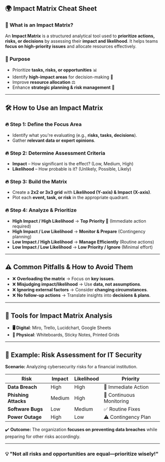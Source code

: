 ## 🌍 **Impact Matrix Cheat Sheet**  

### 📌 **What is an Impact Matrix?**  
An **Impact Matrix** is a structured analytical tool used to **prioritize actions, risks, or decisions** by assessing their **impact and likelihood**. It helps teams **focus on high-priority issues** and allocate resources effectively.  

### 🎯 **Purpose**  
- Prioritize **tasks, risks, or opportunities** 📊  
- Identify **high-impact areas** for decision-making 🎯  
- Improve **resource allocation** ⚖️  
- Enhance **strategic planning & risk management** 🚀  

---

## 🛠 **How to Use an Impact Matrix**  

### 🔥 **Step 1: Define the Focus Area**  
- Identify what you're evaluating (e.g., **risks, tasks, decisions**).  
- Gather **relevant data or expert opinions**.  

### 🔥 **Step 2: Determine Assessment Criteria**  
- **Impact** – How significant is the effect? (Low, Medium, High)  
- **Likelihood** – How probable is it? (Unlikely, Possible, Likely)  

### 🔥 **Step 3: Build the Matrix**  
- Create a **2x2 or 3x3 grid** with **Likelihood (Y-axis) & Impact (X-axis)**.  
- Plot each **event, task, or risk** in the appropriate quadrant.  

### 🔥 **Step 4: Analyze & Prioritize**  
- **High Impact / High Likelihood** → **Top Priority 🚨** (Immediate action required)  
- **High Impact / Low Likelihood** → **Monitor & Prepare** (Contingency planning)  
- **Low Impact / High Likelihood** → **Manage Efficiently** (Routine actions)  
- **Low Impact / Low Likelihood** → **Low Priority / Ignore** (Minimal effort)  

---

## ⚠️ **Common Pitfalls & How to Avoid Them**  
- ❌ **Overloading the matrix** → Focus on **key issues**.  
- ❌ **Misjudging impact/likelihood** → Use **data, not assumptions**.  
- ❌ **Ignoring external factors** → Consider **changing circumstances**.  
- ❌ **No follow-up actions** → Translate insights into **decisions & plans**.  

---

## 🔧 **Tools for Impact Matrix Analysis**  
- **🖥️ Digital**: Miro, Trello, Lucidchart, Google Sheets  
- **📌 Physical**: Whiteboards, Sticky Notes, Printed Grids  

---

## 🚀 **Example: Risk Assessment for IT Security**  
**Scenario:** Analyzing cybersecurity risks for a financial institution.  

| Risk | Impact | Likelihood | Priority |
|------|--------|------------|----------|
| **Data Breach** | High | High | 🚨 Immediate Action |
| **Phishing Attacks** | Medium | High | 🔄 Continuous Monitoring |
| **Software Bugs** | Low | Medium | ✅ Routine Fixes |
| **Power Outage** | High | Low | ⚠️ Contingency Plan |

✔️ **Outcome:** The organization **focuses on preventing data breaches** while preparing for other risks accordingly.  

---

### **💡 "Not all risks and opportunities are equal—prioritize wisely!"**  
